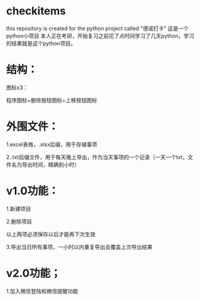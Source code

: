 # checkitems
this repository is created for the python project called "德诺打卡" 
这是一个python小项目
本人正在考研，开始复习之前花了点时间学习了几天python，学习的结果就是这个python项目。

# 结构：

图标x3：

程序图标+删除按钮图标+上移按钮图标
# 外围文件：

1.excel表格，.xlsx后缀，用于存储事项

2..txt后缀文件，用于每天晚上导出，作为当天事项的一个记录（一天一个txt，文件名为导出时间，精确到小时）

# v1.0功能：

1.新建项目

2.删除项目

以上两项必须保存以后才能再下次生效

3.导出当日所有事项，一小时以内重复导出会覆盖上次导出结果

# v2.0功能；

1.加入微信登陆和微信提醒功能
